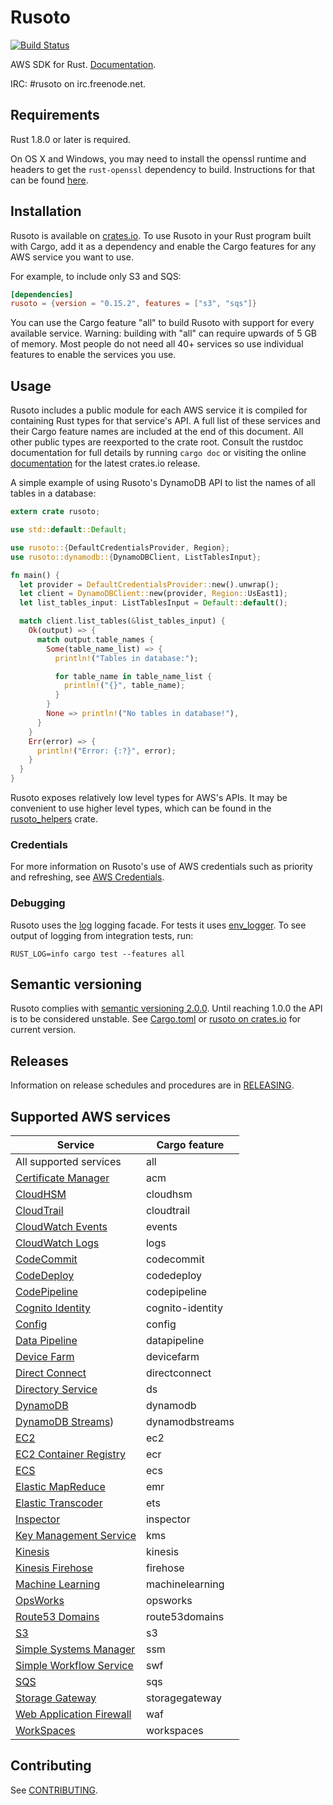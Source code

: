 # Rusoto

[![Build Status](https://travis-ci.org/rusoto/rusoto.svg?branch=master)](https://travis-ci.org/rusoto/rusoto)

AWS SDK for Rust. [Documentation](https://rusoto.github.io/rusoto/rusoto/index.html).

IRC: #rusoto on irc.freenode.net.

## Requirements

Rust 1.8.0 or later is required.

On OS X and Windows, you may need to install the openssl runtime and headers to get the `rust-openssl` dependency to build. Instructions for that can be found [here](https://github.com/sfackler/rust-openssl#building).

## Installation

Rusoto is available on [crates.io](https://crates.io/crates/rusoto).
To use Rusoto in your Rust program built with Cargo, add it as a dependency and enable the Cargo features for any AWS service you want to use.

For example, to include only S3 and SQS:

``` toml
[dependencies]
rusoto = {version = "0.15.2", features = ["s3", "sqs"]}
```

You can use the Cargo feature "all" to build Rusoto with support for every available service. Warning: building with "all" can require upwards of 5 GB of memory. Most people do not need all 40+ services so use individual features to enable the services you use.

## Usage

Rusoto includes a public module for each AWS service it is compiled for containing Rust types for that service's API.
A full list of these services and their Cargo feature names are included at the end of this document.
All other public types are reexported to the crate root.
Consult the rustdoc documentation for full details by running `cargo doc` or visiting the online [documentation](https://rusoto.github.io/rusoto/rusoto/index.html) for the latest crates.io release.

A simple example of using Rusoto's DynamoDB API to list the names of all tables in a database:

```rust
extern crate rusoto;

use std::default::Default;

use rusoto::{DefaultCredentialsProvider, Region};
use rusoto::dynamodb::{DynamoDBClient, ListTablesInput};

fn main() {
  let provider = DefaultCredentialsProvider::new().unwrap();
  let client = DynamoDBClient::new(provider, Region::UsEast1);
  let list_tables_input: ListTablesInput = Default::default();

  match client.list_tables(&list_tables_input) {
    Ok(output) => {
      match output.table_names {
        Some(table_name_list) => {
          println!("Tables in database:");

          for table_name in table_name_list {
            println!("{}", table_name);
          }
        }
        None => println!("No tables in database!"),
      }
    }
    Err(error) => {
      println!("Error: {:?}", error);
    }
  }
}
```

Rusoto exposes relatively low level types for AWS's APIs.
It may be convenient to use higher level types, which can be found in the [rusoto_helpers](helpers) crate.

### Credentials

For more information on Rusoto's use of AWS credentials such as priority and refreshing, see [AWS Credentials](AWS-CREDENTIALS.md).

### Debugging

Rusoto uses the [log](https://crates.io/crates/log/) logging facade.
For tests it uses [env_logger](https://crates.io/crates/env_logger/).
To see output of logging from integration tests, run:

`RUST_LOG=info cargo test --features all`

## Semantic versioning

Rusoto complies with [semantic versioning 2.0.0](http://semver.org/).
Until reaching 1.0.0 the API is to be considered unstable.
See [Cargo.toml](Cargo.toml) or [rusoto on crates.io](https://crates.io/crates/rusoto) for current version.

## Releases

Information on release schedules and procedures are in [RELEASING](RELEASING.md).

## Supported AWS services

Service | Cargo feature
--------|--------------
All supported services | all
[Certificate Manager](https://aws.amazon.com/certificate-manager/) | acm
[CloudHSM](https://aws.amazon.com/cloudhsm/) | cloudhsm
[CloudTrail](https://aws.amazon.com/cloudtrail/) | cloudtrail
[CloudWatch Events](http://docs.aws.amazon.com/AmazonCloudWatch/latest/DeveloperGuide/WhatIsCloudWatchEvents.html) | events
[CloudWatch Logs](http://docs.aws.amazon.com/AmazonCloudWatch/latest/DeveloperGuide/CWL_GettingStarted.html) | logs
[CodeCommit](https://aws.amazon.com/codecommit/) | codecommit
[CodeDeploy](https://aws.amazon.com/codedeploy/) | codedeploy
[CodePipeline](https://aws.amazon.com/codepipeline/) | codepipeline
[Cognito Identity](http://docs.aws.amazon.com/cognito/latest/developerguide/cognito-identity.html) | cognito-identity
[Config](https://aws.amazon.com/config/) | config
[Data Pipeline](https://aws.amazon.com/datapipeline/) | datapipeline
[Device Farm](https://aws.amazon.com/device-farm/) | devicefarm
[Direct Connect](https://aws.amazon.com/directconnect/) | directconnect
[Directory Service](https://aws.amazon.com/directoryservice/) | ds
[DynamoDB](https://aws.amazon.com/dynamodb/) | dynamodb
[DynamoDB Streams](http://docs.aws.amazon.com/amazondynamodb/latest/developerguide/Streams.html)) | dynamodbstreams
[EC2](https://aws.amazon.com/ec2/) | ec2
[EC2 Container Registry](https://aws.amazon.com/ecr/) | ecr
[ECS](https://aws.amazon.com/ecs/) | ecs
[Elastic MapReduce](https://aws.amazon.com/elasticmapreduce/) | emr
[Elastic Transcoder](https://aws.amazon.com/elastictranscoder/) | ets
[Inspector](https://aws.amazon.com/inspector/) | inspector
[Key Management Service](https://aws.amazon.com/kms/) | kms
[Kinesis](https://aws.amazon.com/kinesis/) | kinesis
[Kinesis Firehose](https://aws.amazon.com/kinesis/firehose/) | firehose
[Machine Learning](https://aws.amazon.com/machine-learning/) | machinelearning
[OpsWorks](https://aws.amazon.com/opsworks/) | opsworks
[Route53 Domains](http://docs.aws.amazon.com/Route53/latest/APIReference/actions-on-domain-registrations.html) | route53domains
[S3](https://aws.amazon.com/s3/) | s3
[Simple Systems Manager](http://docs.aws.amazon.com/ssm/latest/APIReference/Welcome.html) | ssm
[Simple Workflow Service](https://aws.amazon.com/swf/) | swf
[SQS](https://aws.amazon.com/sqs/) | sqs
[Storage Gateway](https://aws.amazon.com/storagegateway/) | storagegateway
[Web Application Firewall](https://aws.amazon.com/waf/) | waf
[WorkSpaces](https://aws.amazon.com/workspaces/) | workspaces

## Contributing

See [CONTRIBUTING](CONTRIBUTING.md).
